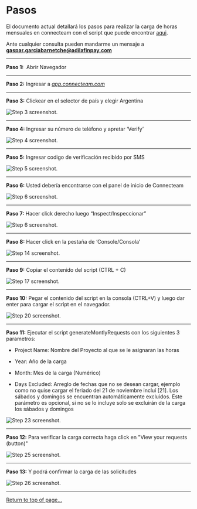 Pasos
=====

El documento actual detallará los pasos para realizar la carga de horas mensuales en connecteam con el script que puede encontrar [aqui](https://github.com/Gasppo/script-connecteam/blob/master/script-connecteam.js).

Ante cualquier consulta pueden mandarme un mensaje a **gaspar.garciabarnetche@adilafinpay.com**

* * *

**Paso 1:**  Abrir Navegador

* * *

**Paso 2:** Ingresar a [_app.connecteam.com_](https://app.connecteam.com/)

* * *

**Paso 3:** Clickear en el selector de país y elegir Argentina

![Step 3 screenshot.](archivos_tutorial/image001.jpg) 

* * *

**Paso 4:** Ingresar su número de teléfono y apretar ‘Verify’

![Step 4 screenshot.](archivos_tutorial/image002.jpg) 

* * *

**Paso 5:** Ingresar codigo de verificación recibido por SMS

![Step 5 screenshot.](archivos_tutorial/image003.jpg) 

* * *

**Paso 6:** Usted debería encontrarse con el panel de inicio de Connecteam

![Step 6 screenshot.](archivos_tutorial/image004.jpg) 


* * *

**Paso 7:** Hacer click derecho luego “Inspect/Inspeccionar”

![Step 6 screenshot.](archivos_tutorial/image005.jpg) 

* * *

**Paso 8:** Hacer click en la pestaña de ‘Console/Consola’

![Step 14 screenshot.](archivos_tutorial/image006.jpg) 

* * *

**Paso 9:** Copiar el contenido del script (CTRL + C)

![Step 17 screenshot.](archivos_tutorial/image007.jpg)

* * *

**Paso 10:** Pegar el contenido del script en la consola (CTRL+V) y luego dar enter para cargar el script en el navegador.

![Step 20 screenshot.](archivos_tutorial/image008.jpg) 

* * *

**Paso 11:** Ejecutar el script generateMontlyRequests con los siguientes 3 parametros:

- Project Name: Nombre del Proyecto al que se le asignaran las horas

- Year: Año de la carga

- Month: Mes de la carga (Numérico)

- Days Excluded: Arreglo de fechas que no se desean cargar, ejemplo como no quise cargar el feriado del 21 de noviembre incluí \[21\]. Los sábados y domingos se encuentran automáticamente excluidos. Este parámetro es opcional, si no se lo incluye solo se excluirán de la carga los sábados y domingos

![Step 23 screenshot.](archivos_tutorial/image009.jpg)

* * *

**Paso 12:** Para verificar la carga correcta haga click en "View your requests (button)"

![Step 25 screenshot.](archivos_tutorial/image010.jpg) 

* * *

**Paso 13:** Y podrá confirmar la carga de las solicitudes

![Step 26 screenshot.](archivos_tutorial/image011.jpg) 

* * *

[Return to top of page...](#ReportTop "Return to top of page")
